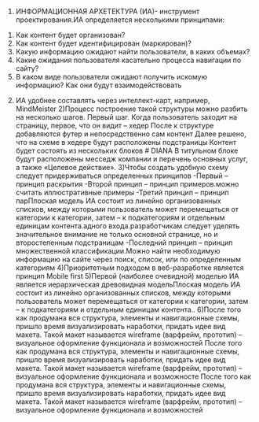 1) ИНФОРМАЦИОННАЯ АРХЕТЕКТУРА (ИА)- инструмент проектирования.ИА определяется несколькими принципами:
1. Как контент будет организован?
2. Как контент будет идентифицирован (маркирован)?
3. Какую информацию ожидают найти пользователи, в каких объемах?
4. Какие ожидания пользователя касательно процесса навигации по сайту?
5. В каком виде пользователи ожидают получить искомую информацию? Как они будут взаимодействовать
2) ИА удобнее составлять через интеллект-карт, например, MindMeister 
2)Процесс построение такой структуры можно
разбить на несколько шагов.
Первый шаг. Когда пользователь заходит на страницу, первое, что он видит – хедер
После к структуре добавляются футер и непосредственно сам контент Далее решено, что на схеме в хедере будут расположены подстраницы 
Контент будет состоять из нескольких блоков # DIANA
В титульном блоке будут расположены месседж
компании и перечень основных услуг, а также «Целевое действие».
3)Чтобы создать удобную схему следует придерживаться определенных принципов
-Первый – принцип раскрытия
-Второй принцип – принцип примеров.можно считать иллюстративные примеры
-Третий принцип – принцип парПлоская модель ИА состоит из линейно организованных списков, между которыми пользователь может перемещаться от категории к категории, затем – к
подкатегориям и отдельным единицам контента.адного входа.разработчикам следует уделять значительное внимание не только основной странице,
но и второстепенным подстраницам
-Последний принцип – принцип множественной классификации.Можно найти необходимую информацию на сайте через поиск, список,
или по определенным категориям
4)Приоритетным подходом в веб-разработке является принцип Mobile first
5)Первой (наиболее очевидной) моделью ИА является иерархическая древовидная модельПлоская модель ИА состоит из линейно организованных списков, между которыми пользователь может перемещаться от категории к категории, затем – к
подкатегориям и отдельным единицам контента..
6)После того как продумана вся структура, элементы
и навигационные схемы, пришло время визуализировать наработки, придать идее вид макета.
Такой макет называется wireframe (варфрейм,
прототип) – визуальное оформление функционала и возможностей
После того как продумана вся структура, элементы
и навигационные схемы, пришло время визуализировать наработки, придать идее вид макета.
Такой макет называется wireframe (варфрейм,
прототип) – визуальное оформление функционала и возможносте
После того как продумана вся структура, элементы
и навигационные схемы, пришло время визуализировать наработки, придать идее вид макета.
Такой макет называется wireframe (варфрейм,
прототип) – визуальное оформление функционала и возможностей
